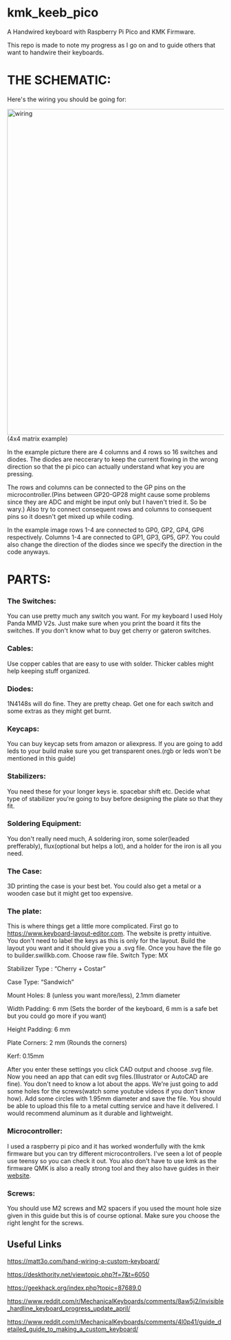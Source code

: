 # kmk_keeb_pico
A Handwired keyboard with Raspberry Pi Pico and KMK Firmware.

This repo is made to note my progress as I go on and to guide others that want to handwire their keyboards.

# **THE SCHEMATIC:**

Here's the wiring you should be going for:


<img width="1010" height="758" alt="wiring" src="https://github.com/user-attachments/assets/a79d5dad-cdfc-4ac3-9a79-758d745a60ff" />
(4x4 matrix example)


In the example picture there are 4 columns and 4 rows so 16 switches and diodes. The diodes are neccerary to keep the current flowing in the wrong direction so that the pi pico can actually understand what key you are pressing. 

The rows and columns can be connected to the GP pins on the microcontroller.(Pins between GP20-GP28 might cause some problems since they are ADC and might be input only but I haven't tried it. So be wary.) Also try to connect consequent rows and columns to consequent pins so it doesn't get mixed up while coding. 

In the example image rows 1-4 are connected to GP0, GP2, GP4, GP6 respectively. Columns 1-4 are connected to GP1, GP3, GP5, GP7. You could also change the direction of the diodes since we specify the direction in the code anyways.


# **PARTS:**

### The Switches: 
You can use pretty much any switch you want. For my keyboard I used Holy Panda MMD V2s. Just make sure when you print the board it fits the switches. If you don't know what to buy get cherry or gateron switches.

### Cables: 
Use copper cables that are easy to use with solder. Thicker cables might help keeping stuff organized.

### Diodes: 
1N4148s will do fine. They are pretty cheap. Get one for each switch and some extras as they might get burnt.

### Keycaps: 
You can buy keycap sets from amazon or aliexpress. If you are going to add leds to your build make sure you get transparent ones.(rgb or leds won't be mentioned in this guide)

### Stabilizers: 
You need these for your longer keys ie. spacebar shift etc. Decide what type of stabilizer you're going to buy before designing the plate so that they fit.

### Soldering Equipment: 
You don't really need much, A soldering iron, some soler(leaded prefferably), flux(optional but helps a lot), and a holder for the iron is all you need.

### The Case: 
3D printing the case is your best bet. You could also get a metal or a wooden case but it might get too expensive.

### The plate: 
This is where things get a little more complicated. First go to https://www.keyboard-layout-editor.com. The website is pretty intuitive. You don't need to label the keys as this is only for the layout. Build the layout you want and it should give you a .svg file. Once you have the file go to builder.swillkb.com. Choose raw file. 
Switch Type: MX 

Stabilizer Type : “Cherry + Costar” 

Case Type: “Sandwich” 

Mount Holes: 8 (unless you want more/less), 2.1mm diameter

Width Padding: 6 mm (Sets the border of the keyboard, 6 mm is a safe bet but you could go more if you want)

Height Padding: 6 mm

Plate Corners: 2 mm (Rounds the corners)

Kerf: 0.15mm

After you enter these settings you click CAD output and choose .svg file. Now you need an app that can edit svg files.(Illustrator or AutoCAD are fine). You don't need to know a lot about the apps. We're just going to add some holes for the screws(watch some youtube videos if you don't know how). Add some circles with 1.95mm diameter and save the file. You should be able to upload this file to a metal cutting service and have it delivered. I would recommend aluminum as it durable and lightweight.

### Microcontroller:
I used a raspberry pi pico and it has worked wonderfully with the kmk firmware but you can try different microcontrollers. I've seen a lot of people use teensy so you can check it out. You also don't have to use kmk as the firmware QMK is also a really strong tool and they also have guides in their [website](https://docs.qmk.fm).

### Screws:
You should use M2 screws and M2 spacers if you used the mount hole size given in this guide but this is of course optional. Make sure you choose the right lenght for the screws.

## Useful Links
https://matt3o.com/hand-wiring-a-custom-keyboard/

https://deskthority.net/viewtopic.php?f=7&t=6050

https://geekhack.org/index.php?topic=87689.0

https://www.reddit.com/r/MechanicalKeyboards/comments/8aw5j2/invisible_hardline_keyboard_progress_update_april/

https://www.reddit.com/r/MechanicalKeyboards/comments/4l0p41/guide_detailed_guide_to_making_a_custom_keyboard/
